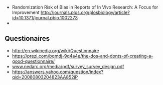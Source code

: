 * Randomization Risk of Bias in Reports of In Vivo Research: A Focus for Improvement http://journals.plos.org/plosbiology/article?id=10.1371/journal.pbio.1002273
* 


## Questionaires 

* http://en.wikipedia.org/wiki/Questionnaire 
* https://prezi.com/bqmdj-9q4a4e/the-dos-and-donts-of-creating-a-good-questionnaire/
* www.nedarc.org/media/pdf/survey_survey_design.pdf 
* https://answers.yahoo.com/question/index?qid=20080803204823AA852iP 

